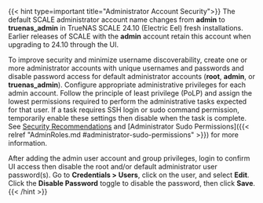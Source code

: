 &NewLine;

{{< hint type=important title="Administrator Account Security">}}
The default SCALE administrator account name changes from **admin** to **truenas_admin** in TrueNAS SCALE 24.10 (Electric Eel) fresh installations.
Earlier releases of SCALE with the **admin** account retain this account when upgrading to 24.10 through the UI.

To improve security and minimize username discoverability, create one or more administrator accounts with unique usernames and passwords and disable password access for default administrator accounts (**root**, **admin**, or **truenas_admin**).
Configure appropriate administrative privileges for each admin account.
Follow the principle of least privilege (PoLP) and assign the lowest permissions required to perform the administrative tasks expected for that user.
If a task requires SSH login or sudo command permission, temporarily enable these settings then disable when the task is complete.
See [Security Recommendations](https://www.truenas.com/docs/solutions/optimizations/security/) and [Administrator Sudo Permissions]({{< relref "AdminRoles.md #administrator-sudo-permissions" >}}) for more information.

After adding the admin user account and group privileges, login to confirm UI access then disable the root and/or default administrator user password(s).
Go to **Credentials > Users**, click on the user, and select **Edit**.
Click the **Disable Password** toggle to disable the password, then click **Save**.
{{< /hint >}}
